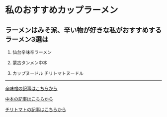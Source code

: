 # 私のおすすめカップラーメン

## ラーメンはみそ派、辛い物が好きな私がおすすめするラーメン3選は

1. 仙台辛味辛ラーメン

1. 蒙古タンメン中本

1. カップヌードル チリトマトヌードル
***
[辛味噌の記事はこちらから](karamiso.md)

[中本の記事はこちらから](nakamoto.md)

[チリトマトの記事はこちらから](tiritomato.md)
